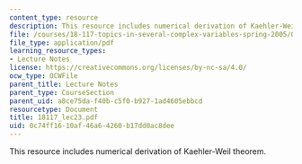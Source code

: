 ```yaml
---
content_type: resource
description: This resource includes numerical derivation of Kaehler-Weil theorem.
file: /courses/18-117-topics-in-several-complex-variables-spring-2005/0c74ff1610af46a64260b17dd0ac8dee_18117_lec23.pdf
file_type: application/pdf
learning_resource_types:
- Lecture Notes
license: https://creativecommons.org/licenses/by-nc-sa/4.0/
ocw_type: OCWFile
parent_title: Lecture Notes
parent_type: CourseSection
parent_uid: a8ce75da-f40b-c5f0-b927-1ad4605ebbcd
resourcetype: Document
title: 18117_lec23.pdf
uid: 0c74ff16-10af-46a6-4260-b17dd0ac8dee
---
```

This resource includes numerical derivation of Kaehler-Weil theorem.